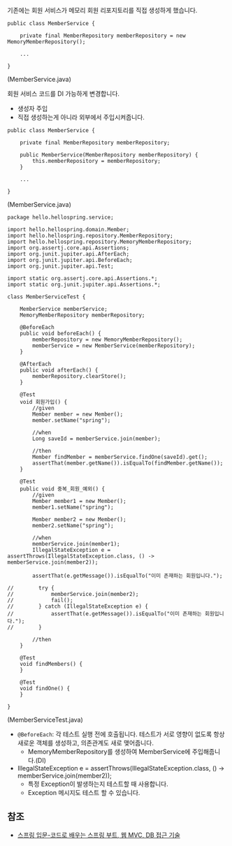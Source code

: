 기존에는 회원 서비스가 메모리 회원 리포지토리를 직접 생성하게 했습니다.
```
public class MemberService {

    private final MemberRepository memberRepository = new MemoryMemberRepository();

    ...

}
```
(MemberService.java)

회원 서비스 코드를 DI 가능하게 변경합니다.
  * 생성자 주입
  * 직접 생성하는게 아니라 외부에서 주입시켜줍니다.
```
public class MemberService {

    private final MemberRepository memberRepository;

    public MemberService(MemberRepository memberRepository) {
        this.memberRepository = memberRepository;
    }

    ...

}
```
(MemberService.java)

```
package hello.hellospring.service;

import hello.hellospring.domain.Member;
import hello.hellospring.repository.MemberRepository;
import hello.hellospring.repository.MemoryMemberRepository;
import org.assertj.core.api.Assertions;
import org.junit.jupiter.api.AfterEach;
import org.junit.jupiter.api.BeforeEach;
import org.junit.jupiter.api.Test;

import static org.assertj.core.api.Assertions.*;
import static org.junit.jupiter.api.Assertions.*;

class MemberServiceTest {

    MemberService memberService;
    MemoryMemberRepository memberRepository;

    @BeforeEach
    public void beforeEach() {
        memberRepository = new MemoryMemberRepository();
        memberService = new MemberService(memberRepository);
    }

    @AfterEach
    public void afterEach() {
        memberRepository.clearStore();
    }

    @Test
    void 회원가입() {
        //given
        Member member = new Member();
        member.setName("spring");

        //when
        Long saveId = memberService.join(member);

        //then
        Member findMember = memberService.findOne(saveId).get();
        assertThat(member.getName()).isEqualTo(findMember.getName());
    }

    @Test
    public void 중복_회원_예외() {
        //given
        Member member1 = new Member();
        member1.setName("spring");

        Member member2 = new Member();
        member2.setName("spring");

        //when
        memberService.join(member1);
        IllegalStateException e = assertThrows(IllegalStateException.class, () -> memberService.join(member2));

        assertThat(e.getMessage()).isEqualTo("이미 존재하는 회원입니다.");

//        try {
//            memberService.join(member2);
//            fail();
//        } catch (IllegalStateException e) {
//            assertThat(e.getMessage()).isEqualTo("이미 존재하는 회원입니다.");
//        }

        //then
    }

    @Test
    void findMembers() {
    }

    @Test
    void findOne() {
    }

}
```
(MemberServiceTest.java)
* ```@BeforeEach```: 각 테스트 실행 전에 호출됩니다. 테스트가 서로 영향이 없도록 항상 새로운 객체를 생성하고, 의존관계도 새로 맺어줍니다.
  * MemoryMemberRepository를 생성하여 MemberService에 주입해줍니다.(DI)
* IllegalStateException e = assertThrows(IllegalStateException.class, () -> memberService.join(member2));
  * 특정 Exception이 발생하는지 테스트할 때 사용합니다.
  * Exception 메시지도 테스트 할 수 있습니다.

## 참조
* [스프링 입문-코드로 배우는 스프링 부트, 웹 MVC, DB 접근 기술](https://www.inflearn.com/course/%EC%8A%A4%ED%94%84%EB%A7%81-%EC%9E%85%EB%AC%B8-%EC%8A%A4%ED%94%84%EB%A7%81%EB%B6%80%ED%8A%B8/dashboard)